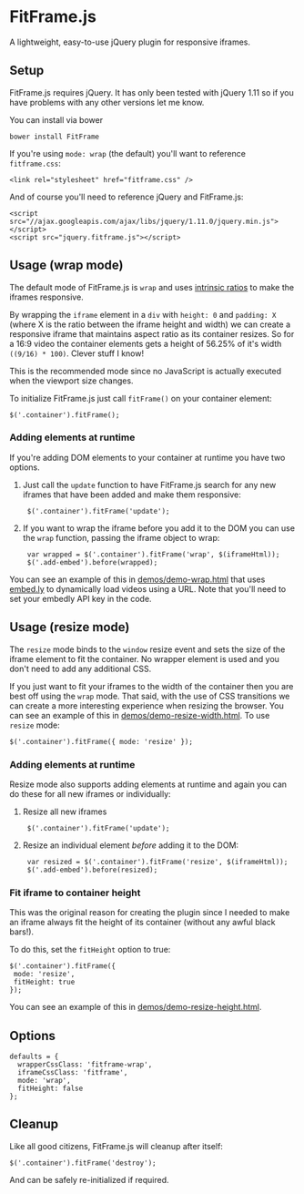 FitFrame.js
===========

A lightweight, easy-to-use jQuery plugin for responsive iframes.


## Setup

FitFrame.js requires jQuery. It has only been tested with jQuery 1.11 so if you have problems with any other versions let me know.

You can install via bower

    bower install FitFrame

If you're using `mode: wrap` (the default) you'll want to reference `fitframe.css`:

	<link rel="stylesheet" href="fitframe.css" />
	
And of course you'll need to reference jQuery and FitFrame.js:

	<script src="//ajax.googleapis.com/ajax/libs/jquery/1.11.0/jquery.min.js"></script>
	<script src="jquery.fitframe.js"></script>
	
## Usage (wrap mode)

The default mode of FitFrame.js is `wrap` and uses [intrinsic ratios](http://alistapart.com/article/creating-intrinsic-ratios-for-video) to make the iframes responsive.

By wrapping the `iframe` element in a `div` with `height: 0` and `padding: X` (where X is the ratio between the iframe height and width) we can create a responsive iframe that maintains aspect ratio as its container resizes. So for a 16:9 video the container elements gets a height of 56.25% of it's width `((9/16) * 100)`. Clever stuff I know!

This is the recommended mode since no JavaScript is actually executed when the viewport size changes.

To initialize FitFrame.js just call `fitFrame()` on your container element:

	$('.container').fitFrame();

### Adding elements at runtime

If you're adding DOM elements to your container at runtime you have two options.

1. Just call the `update` function to have FitFrame.js search for any new iframes that have been added and make them responsive:

		$('.container').fitFrame('update');
	
2. If you want to wrap the iframe before you add it to the DOM you can use the `wrap` function, passing the iframe object to wrap:

		var wrapped = $('.container').fitFrame('wrap', $(iframeHtml));      
		$('.add-embed').before(wrapped);


You can see an example of this in [demos/demo-wrap.html](demos/demo-wrap.html) that uses [embed.ly](http://embed.ly/) to dynamically load videos using a URL. Note that you'll need to set your embedly API key in the code.

## Usage (resize mode)       

The `resize` mode binds to the `window` resize event and sets the size of the iframe element to fit the container. No wrapper element is used and you don't need to add any additional CSS.

If you just want to fit your iframes to the width of the container then you are best off using the `wrap` mode. That said, with the use of CSS transitions we can create a more interesting experience when resizing the browser. You can see an example of this in [demos/demo-resize-width.html](demos/demo-resize-width.html). To use `resize` mode:

	$('.container').fitFrame({ mode: 'resize' });

### Adding elements at runtime

Resize mode also supports adding elements at runtime and again you can do these for all new iframes or individually:

1. Resize all new iframes

		$('.container').fitFrame('update');
	
2. Resize an individual element *before* adding it to the DOM:

        var resized = $('.container').fitFrame('resize', $(iframeHtml));      
        $('.add-embed').before(resized);
        

### Fit iframe to container height

This was the original reason for creating the plugin since I needed to make an iframe always fit the height of its container (without any awful black bars!).

To do this, set the `fitHeight` option to true:

	$('.container').fitFrame({
	 mode: 'resize',
	 fitHeight: true
	});
	
You can see an example of this in [demos/demo-resize-height.html](demos/demo-resize-height.html).

## Options

	defaults = {
	  wrapperCssClass: 'fitframe-wrap',
	  iframeCssClass: 'fitframe',
	  mode: 'wrap',
	  fitHeight: false
	};

## Cleanup

Like all good citizens, FitFrame.js will cleanup after itself:

	$('.container').fitFrame('destroy');
	
And can be safely re-initialized if required.